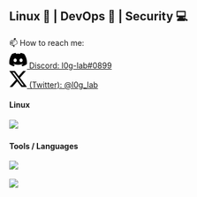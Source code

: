 ## Linux 🐧 | DevOps 🌊 | Security 💻

📫 How to reach me:<br>
<a href="https://discordapp.com/users/373991487274221568" rel="noopener noreferrer" aria-label="Discord">
<img src="images/discord.svg" alt="Discord Icon"/>
Discord: l0g-lab#0899
<br>
</a>
<a href="https://x.com/l0g_lab" rel="noopener noreferrer" aria-label="X (Twitter)">
<img src="images/twitter-x.svg" alt="X Icon"/>
(Twitter): @l0g_lab
</a>

#### Linux
<p>
  <a href="https://skillicons.dev">
    <img src="https://skillicons.dev/icons?i=linux,redhat,debian,ubuntu,kali,arch,raspberrypi" />
  </a>
</p>

#### Tools / Languages
<p>
  <a href="https://skillicons.dev">
    <img src="https://skillicons.dev/icons?i=bash,python,github,vim,ansible,jenkins,mysql,nginx,elasticsearch,kafka,twitter,discord" />
  </a>
</p>

<img src="https://github-profile-summary-cards.vercel.app/api/cards/profile-details?username=l0g-lab&theme=github_dark&show_icons=true" />
